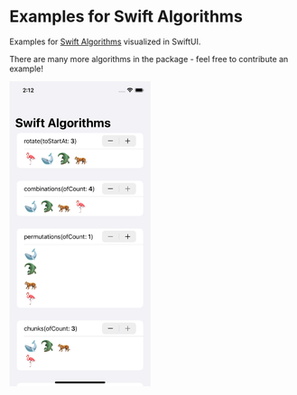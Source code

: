 # Examples for Swift Algorithms

Examples for [Swift Algorithms](https://swift.org/blog/swift-algorithms/) visualized in SwiftUI.

There are many more algorithms in the package - feel free to contribute an example!

<img src="doc/screenshot.png" width="250"/>
